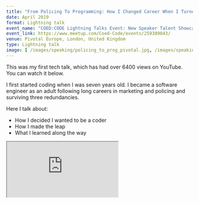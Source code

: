 ```yaml
---
title: "From Policing To Programming: How I Changed Career When I Turned 40"
date: April 2019
format: Lightning talk
event_name: "COED:CODE Lightning Talks Event: New Speaker Talent Showcase"
event_link: https://www.meetup.com/Coed-Code/events/259389043/
venue: Pivotal Europe, London, United Kingdom
type: Lightning talk
image: [ /images/speaking/policing_to_prog_pivotal.jpg, /images/speaking/policing_to_prog_comment.jpg ]
---
```


This was my first tech talk, which has had over 6400 views on YouTube.  You can watch it below.

I first started coding when I was seven years old.  I became a software engineer as an adult following long careers in marketing and policing and surviving three redundancies.

Here I talk about:

* How I decided I wanted to be a coder
* How I made the leap
* What I learned along the way

<div class="embed-responsive embed-responsive-16by9">
  <iframe class="embed-responsive-item" src="https://www.youtube.com/embed/Bghs_OyTbrE" allowfullscreen></iframe>
</div><br/>
